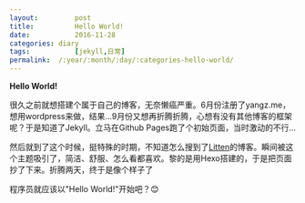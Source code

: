 ```yaml
---
layout:			post
title:			Hello World!
date:   		2016-11-28
categories: diary
tags: 			[jekyll,日常]
permalink: 	/:year/:month/:day/:categories-hello-world/
---
```


<strong>Hello World!</strong>

很久之前就想搭建个属于自己的博客，无奈懒癌严重。6月份注册了yangz.me，想用wordpress来做，结果...9月份又想再折腾折腾，心想有没有其他博客的框架呢？于是知道了Jekyll。立马在Github Pages跑了个初始页面，当时激动的不行...<!-- more -->

然后就到了这个时候，挺特殊的时期，不知道怎么搜到了<a href="http://litten.me" target="_blank">Litten</a>的博客。瞬间被这个主题吸引了，简洁、舒服、怎么看都喜欢。黎的是用Hexo搭建的，于是把页面抄了下来。折腾两天，终于是像个样子了

程序员就应该以"Hello World!"开始吧？😊